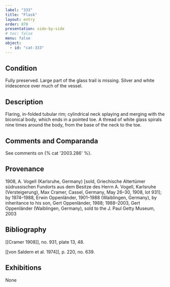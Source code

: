 ```yaml
---
label: "333"
title: "Flask"
layout: entry
order: 878
presentation: side-by-side
# toc: false
menu: false
object:
  - id: "cat-333"
---
```


## Condition

Fully preserved. Large part of the glass trail is missing. Silver and white iridescence over much of the vessel.

## Description

Flaring, in-folded tubular rim; cylindrical neck splaying and merging with the biconical body, which ends in a pointed toe. A thread of white glass spirals nine times around the body, from the base of the neck to the toe.

## Comments and Comparanda

See comments on {% cat '2003.286' %}.

## Provenance

1908, A. Vogell (Karlsruhe, Germany) \[sold, Griechische Altertümer südrussischen Fundorts aus dem Besitze des Herrn A. Vogell, Karlsruhe (Versteigerung), Max Cramer, Cassel, Germany, May 26–30, 1908, lot 931\]; by 1974–1988, Erwin Oppenländer, 1901–1988 (Waiblingen, Germany), by inheritance to his son, Gert Oppenländer, 1988; 1988–2003, Gert Oppenländer (Waiblingen, Germany), sold to the J. Paul Getty Museum, 2003

## Bibliography

[[Cramer 1908]], no. 931, plate 13, 48.

[[von Saldern et al. 1974]], p. 220, no. 639.

## Exhibitions

None